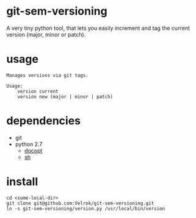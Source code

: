 # git-sem-versioning

A very tiny python tool, that lets you easily increment and tag the current version (major, minor or patch).

# usage

```
Manages versions via git tags.

Usage:
    version current
    version new (major | minor | patch)
```

# dependencies

- git
- python 2.7
	- [docopt](http://docopt.org/)
	- [sh](http://amoffat.github.com/sh/)

# install

```
cd <some-local-dir>
git clone git@github.com:Velrok/git-sem-versioning.git
ln -s git-sem-versioning/version.py /usr/local/bin/version
```